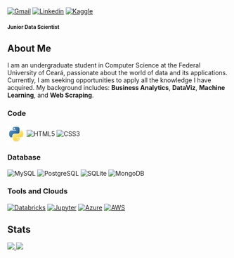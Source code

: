 <div>
  <a href="mailto:fabiio.fiuza@gmail.com"><img align="center" alt="Gmail" height="50" width="50" src="https://img.icons8.com/color/48/gmail-new.png" target="_blank"></a>
  <a href="https://www.linkedin.com/in/fábio-fiúza-7846b2275/"><img align="center" alt="Linkedin" height="50" width="50" src="https://img.icons8.com/color/48/linkedin.png" target="_blank"></a> 
  <a href="https://www.kaggle.com/fbiofiuza"><img align="center" alt="Kaggle" height="50" width="50" src="https://cdn.jsdelivr.net/gh/devicons/devicon@latest/icons/kaggle/kaggle-original-wordmark.svg" target="_blank"></a> 
<div>

<sub>**Junior Data Scientist**</sub>

## About Me

I am an undergraduate student in Computer Science at the Federal University of Ceará, passionate about the world of data and its applications. Currently, I am seeking opportunities to apply all the knowledge I have acquired. My background includes: **Business Analytics**, **DataViz**, **Machine Learning**, and **Web Scraping**.

### **Code**

<div style="display: inline_block">
  <img align="center" alt="Python" height="40" width="40" src="https://raw.githubusercontent.com/devicons/devicon/master/icons/python/python-original.svg">
  <img align="center" alt="HTML5" height="40" width="40" src="https://cdn.jsdelivr.net/gh/devicons/devicon@latest/icons/html5/html5-original.svg">
  <img align="center" alt="CSS3" height="40" width="40" src="https://cdn.jsdelivr.net/gh/devicons/devicon@latest/icons/css3/css3-original.svg">
</div>
  
 ### **Database**

<div>
  <img align="center" alt="MySQL" height="40" width="40" src="https://cdn.jsdelivr.net/gh/devicons/devicon@latest/icons/mysql/mysql-original.svg">
    <img align="center" alt="PostgreSQL" height="40" width="40" src="https://cdn.jsdelivr.net/gh/devicons/devicon@latest/icons/postgresql/postgresql-original.svg">
   <img align="center" alt="SQLite" height="40" width="40" src="https://cdn.jsdelivr.net/gh/devicons/devicon@latest/icons/sqlite/sqlite-original.svg">
  <img align="center" alt="MongoDB" height="40" width="40" src="https://cdn.jsdelivr.net/gh/devicons/devicon@latest/icons/mongodb/mongodb-original.svg">
<div>


### **Tools and Clouds**

<div>
   <a href=""><img align="center" alt="Databricks" height="40" width="40" src="https://asset.brandfetch.io/idSUrLOWbH/idQeSz8UHv.svg?updated=1668081624532"></a>
  <a href=""><img align="center" alt="Jupyter" height="40" width="40" src="https://cdn.jsdelivr.net/gh/devicons/devicon@latest/icons/jupyter/jupyter-original.svg"></a>
  <a href=""><img align="center" alt="Azure" height="40" width="40" src="https://cdn.jsdelivr.net/gh/devicons/devicon@latest/icons/azure/azure-original.svg"></a> 
  <a href=""><img align="center" alt="AWS" height="40" width="40" src="https://cdn.jsdelivr.net/gh/devicons/devicon@latest/icons/amazonwebservices/amazonwebservices-plain-wordmark.svg""></a> 
<div>

## **Stats**

<div>
<a href="https://github.com/fabio-fiuza">
<img height="180em" src="https://github-readme-stats.vercel.app/api/top-langs/?username=fabio-fiuza&layout=compact&langs_count=10&theme=blueberry&hide_progress=true"/>
<img height="180em" src="https://github-readme-stats.vercel.app/api?username=fabio-fiuza&show_icons=true&theme=blueberry&include_all_commits=true&hide=contribs"/>
</div>
